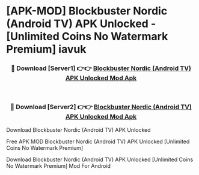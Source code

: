 # [APK-MOD] Blockbuster Nordic (Android TV) APK Unlocked - [Unlimited Coins No Watermark Premium] iavuk



<div align="center">
<h3>🔴 Download [Server1] 👉👉 <a href="https://momento.my/?title=Blockbuster_Nordic_(Android_TV)_APK_Unlocked">Blockbuster Nordic (Android TV) APK Unlocked Mod Apk</a></h3><br>

<h3>🔴 Download [Server2] 👉👉 <a href="https://momento.my/?title=Blockbuster_Nordic_(Android_TV)_APK_Unlocked">Blockbuster Nordic (Android TV) APK Unlocked Mod Apk</a></h3>
</div>



Download Blockbuster Nordic (Android TV) APK Unlocked 

Free APK MOD Blockbuster Nordic (Android TV) APK Unlocked [Unlimited Coins No Watermark Premium]

Download Blockbuster Nordic (Android TV) APK Unlocked [Unlimited Coins No Watermark Premium] Mod For Android
